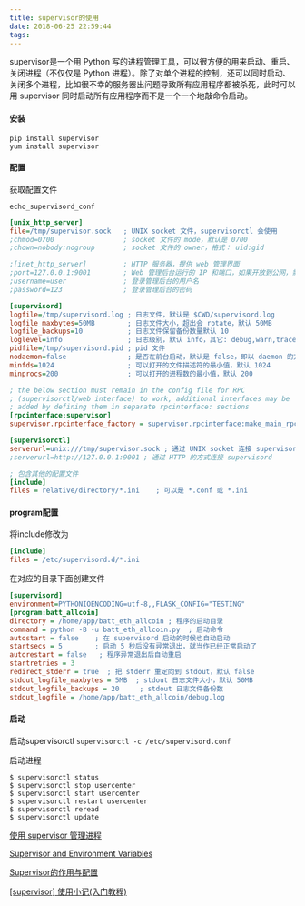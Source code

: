 ```yaml
---
title: supervisor的使用
date: 2018-06-25 22:59:44
tags:
---
```

supervisor是一个用 Python 写的进程管理工具，可以很方便的用来启动、重启、关闭进程（不仅仅是 Python 进程）。除了对单个进程的控制，还可以同时启动、关闭多个进程，比如很不幸的服务器出问题导致所有应用程序都被杀死，此时可以用 supervisor 同时启动所有应用程序而不是一个一个地敲命令启动。

#### 安装
```pip install supervisor```  
```yum install supervisor```

#### 配置
获取配置文件

```echo_supervisord_conf```

```ini
[unix_http_server]
file=/tmp/supervisor.sock   ; UNIX socket 文件，supervisorctl 会使用
;chmod=0700                 ; socket 文件的 mode，默认是 0700
;chown=nobody:nogroup       ; socket 文件的 owner，格式： uid:gid

;[inet_http_server]         ; HTTP 服务器，提供 web 管理界面
;port=127.0.0.1:9001        ; Web 管理后台运行的 IP 和端口，如果开放到公网，需要注意安全性
;username=user              ; 登录管理后台的用户名
;password=123               ; 登录管理后台的密码

[supervisord]
logfile=/tmp/supervisord.log ; 日志文件，默认是 $CWD/supervisord.log
logfile_maxbytes=50MB        ; 日志文件大小，超出会 rotate，默认 50MB
logfile_backups=10           ; 日志文件保留备份数量默认 10
loglevel=info                ; 日志级别，默认 info，其它: debug,warn,trace
pidfile=/tmp/supervisord.pid ; pid 文件
nodaemon=false               ; 是否在前台启动，默认是 false，即以 daemon 的方式启动
minfds=1024                  ; 可以打开的文件描述符的最小值，默认 1024
minprocs=200                 ; 可以打开的进程数的最小值，默认 200

; the below section must remain in the config file for RPC
; (supervisorctl/web interface) to work, additional interfaces may be
; added by defining them in separate rpcinterface: sections
[rpcinterface:supervisor]
supervisor.rpcinterface_factory = supervisor.rpcinterface:make_main_rpcinterface

[supervisorctl]
serverurl=unix:///tmp/supervisor.sock ; 通过 UNIX socket 连接 supervisord，路径与 unix_http_server 部分的 file 一致
;serverurl=http://127.0.0.1:9001 ; 通过 HTTP 的方式连接 supervisord

; 包含其他的配置文件
[include]
files = relative/directory/*.ini    ; 可以是 *.conf 或 *.ini
```
#### program配置
将include修改为
```ini
[include]
files = /etc/supervisord.d/*.ini
```


在对应的目录下面创建文件
```ini
[supervisord]
environment=PYTHONIOENCODING=utf-8,,FLASK_CONFIG="TESTING"
[program:batt_allcoin]
directory = /home/app/batt_eth_allcoin ; 程序的启动目录
command = python -B -u batt_eth_allcoin.py  ; 启动命令
autostart = false    ; 在 supervisord 启动的时候也自动启动
startsecs = 5        ; 启动 5 秒后没有异常退出，就当作已经正常启动了
autorestart = false   ; 程序异常退出后自动重启
startretries = 3 
redirect_stderr = true  ; 把 stderr 重定向到 stdout，默认 false
stdout_logfile_maxbytes = 5MB  ; stdout 日志文件大小，默认 50MB
stdout_logfile_backups = 20     ; stdout 日志文件备份数
stdout_logfile = /home/app/batt_eth_allcoin/debug.log

```
#### 启动
启动supervisorctl
```supervisorctl -c /etc/supervisord.conf```

启动进程
```
$ supervisorctl status
$ supervisorctl stop usercenter
$ supervisorctl start usercenter
$ supervisorctl restart usercenter
$ supervisorctl reread
$ supervisorctl update
```
[使用 supervisor 管理进程](http://liyangliang.me/posts/2015/06/using-supervisor/)

[Supervisor and Environment Variables
](https://stackoverflow.com/questions/12900402/supervisor-and-environment-variables)

[Supervisor的作用与配置](https://www.jianshu.com/p/0226b7c59ae2)

[[supervisor] 使用小记(入门教程)](https://blog.csdn.net/orangleliu/article/details/45057377)
